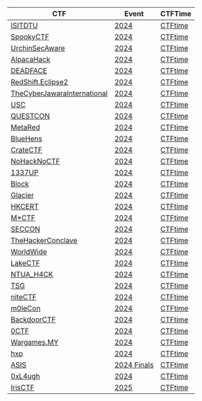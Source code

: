 <table>
  <thead>
    <tr>
      <th> CTF </th>
      <th> Event </th>
      <th> CTFTime </th>
    </tr>
    <tbody>
    <tr>
            <td rowspan=1><a href="ctfs/ISITDTU">ISITDTU</a></td>
            <td><a href="ctfs/ISITDTU/2024">2024</a></td>
            <td><a href="https://ctftime.org/event/2073" target="_blank">CTFtime</a></td>
    </tr>
    <tr>
      <td rowspan=1><a href="ctfs/SpookyCTF">SpookyCTF</a></td>
      <td><a href="ctfs/SpookyCTF/2024">2024</a></td>
      <td><a href="https://ctftime.org/event/2516" target="_blank">CTFtime</a></td>
    </tr>
        <tr>
            <td rowspan=1><a href="ctfs/UrchinSecAware">UrchinSecAware</a></td>
            <td><a href="ctfs/UrchinSecAware/2024">2024</a></td>
            <td><a href="https://ctftime.org/event/2527" target="_blank">CTFtime</a></td>
        </tr>
            <tr>
            <td rowspan=1><a href="ctfs/Alpacahack">AlpacaHack</a></td>
            <td><a href="ctfs/Alpacahack/2024">2024</a></td>
            <td><a href="https://ctftime.org/ctf/1163" target="_blank">CTFtime</a></td>
        </tr>
      <tr>
            <td rowspan=1><a href="ctfs/DEADFACE">DEADFACE</a></td>
            <td><a href="ctfs/DEADFACE/2024">2024</a></td>
            <td><a href="https://ctftime.org/event/2443" target="_blank">CTFtime</a></td>
        </tr>
      <tr>
            <td rowspan=1><a href="ctfs/RedShift.Eclipse2">RedShift.Eclipse2</a></td>
            <td><a href="ctfs/RedShift.Eclipse2/2024">2024</a></td>
            <td><a href="https://ctftime.org/event/2541" target="_blank">CTFtime</a></td>
        </tr>
      <tr>
            <td rowspan=1><a href="ctfs/TheCyberJawaraInternational">TheCyberJawaraInternational</a></td>
            <td><a href="ctfs/TheCyberJawaraInternational/2024">2024</a></td>
            <td><a href="https://ctftime.org/event/2552" target="_blank">CTFtime</a></td>
        </tr>
      <tr>
            <td rowspan=1><a href="ctfs/USC">USC</a></td>
            <td><a href="ctfs/USC/2024">2024</a></td>
            <td><a href="https://ctftime.org/event/2543" target="_blank">CTFtime</a></td>
        </tr>
              <tr>
            <td rowspan=1><a href="ctfs/QUESTCON">QUESTCON</a></td>
            <td><a href="ctfs/QUESTCON/2024">2024</a></td>
            <td><a href="https://ctftime.org/event/2505" target="_blank">CTFtime</a></td>
        </tr>
            <tr>
            <td rowspan=1><a href="ctfs/MetaRed">MetaRed</a></td>
            <td><a href="ctfs/MetaRed/2024">2024</a></td>
            <td><a href="https://ctftime.org/event/2537" target="_blank">CTFtime</a></td>
        </tr>
              <tr>
            <td rowspan=1><a href="ctfs/BlueHens">BlueHens</a></td>
            <td><a href="ctfs/BlueHens/2024">2024</a></td>
            <td><a href="https://ctftime.org/event/2512" target="_blank">CTFtime</a></td>
        </tr>
                <tr>
            <td rowspan=1><a href="ctfs/CrateCTF">CrateCTF</a></td>
            <td><a href="ctfs/CrateCTF/2024">2024</a></td>
            <td><a href="https://ctftime.org/event/2489" target="_blank">CTFtime</a></td>
        </tr>
                <tr>
            <td rowspan=1><a href="ctfs/NoHackNoCTF">NoHackNoCTF</a></td>
            <td><a href="ctfs/NoHackNoCTF/2024">2024</a></td>
            <td><a href="https://ctftime.org/event/2574" target="_blank">CTFtime</a></td>
        </tr>
                <tr>
            <td rowspan=1><a href="ctfs/1337UP">1337UP</a></td>
            <td><a href="ctfs/1337UP/2024">2024</a></td>
            <td><a href="https://ctftime.org/event/2446" target="_blank">CTFtime</a></td>
        </tr>
               <tr>
            <td rowspan=1><a href="ctfs/Block">Block</a></td>
            <td><a href="ctfs/Block/2024">2024</a></td>
            <td><a href="https://ctftime.org/event/2517 target="_blank">CTFtime</a></td>
        </tr>
                <tr>
            <td rowspan=1><a href="ctfs/Glacier">Glacier</a></td>
            <td><a href="ctfs/Glacier/2024">2024</a></td>
            <td><a href="https://ctftime.org/event/2402" target="_blank">CTFtime</a></td>
        </tr>
                <tr>
            <td rowspan=1><a href="ctfs/HKCERT">HKCERT</a></td>
            <td><a href="ctfs/HKCERT/2024">2024</a></td>
            <td><a href="https://ctftime.org/event/2455" target="_blank">CTFtime</a></td>
        </tr>
              <tr>
            <td rowspan=1><a href="ctfs/MCTF">M*CTF</a></td>
            <td><a href="ctfs/MCTF/2024">2024</a></td>
            <td><a href="https://ctftime.org/event/2534" target="_blank">CTFtime</a></td>
        </tr>
              <tr>
            <td rowspan=1><a href="ctfs/SECCON">SECCON</a></td>
            <td><a href="ctfs/SECCON/2024">2024</a></td>
            <td><a href="https://ctftime.org/event/2478" target="_blank">CTFtime</a></td>
        </tr>
    <tr>
            <td rowspan=1><a href="ctfs/TheHackerConclave">TheHackerConclave</a></td>
            <td><a href="ctfs/TheHackerConclave/2024">2024</a></td>
            <td><a href="https://ctftime.org/event/2575" target="_blank">CTFtime</a></td>
        </tr>
                <tr>
            <td rowspan=1><a href="ctfs/WorldWide">WorldWide</a></td>
            <td><a href="ctfs/WorldWide/2024">2024</a></td>
            <td><a href="https://ctftime.org/event/2572" target="_blank">CTFtime</a></td>
        </tr>
              <tr>
            <td rowspan=1><a href="ctfs/LakeCTF">LakeCTF</a></td>
            <td><a href="ctfs/LakeCTF/2024">2024</a></td>
            <td><a href="https://ctftime.org/event/2502" target="_blank">CTFtime</a></td>
        </tr>
              <tr>
            <td rowspan=1><a href="ctfs/NTUA_H4CK">NTUA_H4CK</a></td>
            <td><a href="ctfs/NTUA_H4CK/2024">2024</a></td>
            <td><a href="https://ctftime.org/event/2571" target="_blank">CTFtime</a></td>
        </tr>
                <tr>
            <td rowspan=1><a href="ctfs/TSG">TSG</a></td>
            <td><a href="ctfs/TSG/2024">2024</a></td>
            <td><a href="https://ctftime.org/event/2424" target="_blank">CTFtime</a></td>
        </tr>
              <tr>
            <td rowspan=1><a href="ctfs/niteCTF">niteCTF</a></td>
            <td><a href="ctfs/niteCTF/2024">2024</a></td>
            <td><a href="https://ctftime.org/event/2461" target="_blank">CTFtime</a></td>
        </tr>
              <tr>
            <td rowspan=1><a href="ctfs/m0leCon">m0leCon</a></td>
            <td><a href="ctfs/m0leCon/2024">2024</a></td>
            <td><a href="https://ctftime.org/event/2578" target="_blank">CTFtime</a></td>
        </tr>
              <tr>
            <td rowspan=1><a href="ctfs/BackdoorCTF">BackdoorCTF</a></td>
            <td><a href="ctfs/BackdoorCTF/2024">2024</a></td>
            <td><a href="https://ctftime.org/event/2153" target="_blank">CTFtime</a></td>
              </tr>
              <tr>
            <td rowspan=1><a href="ctfs/0CTF">0CTF</a></td>
            <td><a href="ctfs/0CTF/2024">2024</a></td>
            <td><a href="https://ctftime.org/event/2448" target="_blank">CTFtime</a></td>
        </tr>
              <tr>
            <td rowspan=1><a href="ctfs/Wargames.MY">Wargames.MY</a></td>
            <td><a href="ctfs/Wargames.MY/2024">2024</a></td>
            <td><a href="https://ctftime.org/event/2597" target="_blank">CTFtime</a></td>
        </tr>
                <tr>
            <td rowspan=1><a href="ctfs/hxp">hxp</a></td>
            <td><a href="ctfs/hxp/2024">2024</a></td>
            <td><a href="https://ctftime.org/event/2437" target="_blank">CTFtime</a></td>
        </tr>
                <tr>
            <td rowspan=1><a href="ctfs/ASIS">ASIS</a></td>
            <td><a href="ctfs/ASIS/2024">2024 Finals</a></td>
            <td><a href="https://ctftime.org/event/2403" target="_blank">CTFtime</a></td>
        </tr>
                        <tr>
            <td rowspan=1><a href="ctfs/0xL4ugh">0xL4ugh</a></td>
            <td><a href="ctfs/0xL4ugh/2024">2024</a></td>
            <td><a href="https://ctftime.org/event/2587" target="_blank">CTFtime</a></td>
        </tr>
        <tr>
            <td rowspan=1><a href="ctfs/IrisCTF">IrisCTF</a></td>
            <td><a href="ctfs/IrisCTF/2025">2025</a></td>
            <td><a href="https://ctftime.org/event/2503/" target="_blank">CTFtime</a></td>
        </tr>

  </tbody>
  </table>

